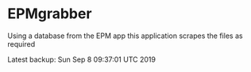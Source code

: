 # EPMgrabber
Using a database from the EPM app this application scrapes the files as required


Latest backup: Sun Sep 8 09:37:01 UTC 2019
